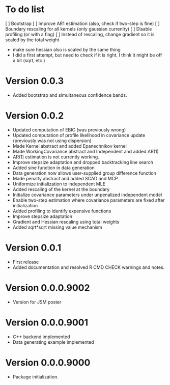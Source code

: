 # To do list

[ ] Bootstrap
[ ] Improve AR1 estimation (also, check if two-step is fine)
[ ] Boundary rescaling for all kernels (only gaussian currenlty)
[ ] Disable profiling (or with a flag)
[ ] Instead of rescaling, change gradient so it is scaled by the total weight
  - make sure hessian also is scaled by the same thing
  - I did a first attempt, but need to check if it is right, I think it might be off a bit (sqrt, etc.)

# Version 0.0.3

* Added bootstrap and simultaneous confidence bands.

# Version 0.0.2

* Updated computation of EBIC (was previously wrong)
* Updated computation of profile likelihood in covariance update (previously was not using dispersion)
* Made Kernel abstract and added Epanechnikov kernel
* Made WorkingCovariance abstract and Independent and added AR(1)
* AR(1) estimation is not currently working.
* Improve stepsize adaptation and dropped backtracking line search
* Added sine function in data generation
* Data generation now allows user-supplied group difference function
* Made penalty abstract and added SCAD and MCP
* Uniformize initialization to independent MLE
* Added rescaling of the kernel at the boundary
* Initialize covariance parameters under unpenalized independent model
* Enable two-step estimation where covariance parameters are fixed after initialization
* Added profiling to identify expensive functions
* Improve stepsize adaptation
* Gradient and Hessian rescaling using total weights
* Added sqrt*sqrt missing value mechanism

# Version 0.0.1

* First release
* Added documentation and resolved R CMD CHECK warnings and notes.

# Version 0.0.0.9002

* Version for JSM poster

# Version 0.0.0.9001

* C++ backend implemented
* Data generating example implemented

# Version 0.0.0.9000

* Package initialization.
